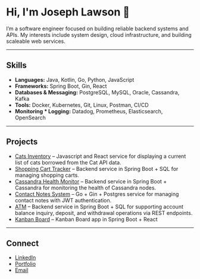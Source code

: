 # Hi, I'm Joseph Lawson 👋  

I’m a software engineer focused on building reliable backend systems and APIs. My interests include system design, cloud infrastructure, and building scaleable web services.  

---

## Skills
- **Languages:** Java, Kotlin, Go, Python, JavaScript  
- **Frameworks:** Spring Boot, Gin, React  
- **Databases & Messaging:** PostgreSQL, MySQL, Oracle, Cassandra, Kafka 
- **Tools:** Docker, Kubernetes, Git, Linux, Postman, CI/CD
- **Monitoring * Logging:** Datadog, Prometheus, Elasticsearch, OpenSearch

---

## Projects
- [Cats Inventory](https://github.com/jlaws710/Cats-Inventory) – Javascript and React service for displaying a current list of cats borrowed from the Cat API data.
- [Shopping Cart Tracker](https://github.com/jlaws710/Shopping-Cart-Tracker) – Backend service in Spring Boot + SQL for managing shopping carts.
- [Cassandra Health Monitor](https://github.com/jlaws710/CassandraHealthMonitor) – Backend service in Spring Boot + Cassandra for monitoring the health of Cassandra nodes.
- [Contact Notes System](https://github.com/jlaws710/Contact-Notes-Go-Backend) – Go + Gin + Postgres service for managing contact notes with JWT authentication.
- [ATM](https://github.com/jlaws710/ATM) – Backend service in Spring Boot + SQL for supporting account balance inquiry, deposit, and withdrawal operations via REST endpoints.
- [Kanban Board](https://github.com/jlaws710/Kanban-Board) – Kanban Board app in Spring Boot + React

---

## Connect
- [LinkedIn](https://www.linkedin.com/in/joseph-lawson-52a60b231/)  
- [Portfolio](https://github.com/jlaws710/My-Portfolio)  
- [Email](mailto:jlaws710@email.com)  
